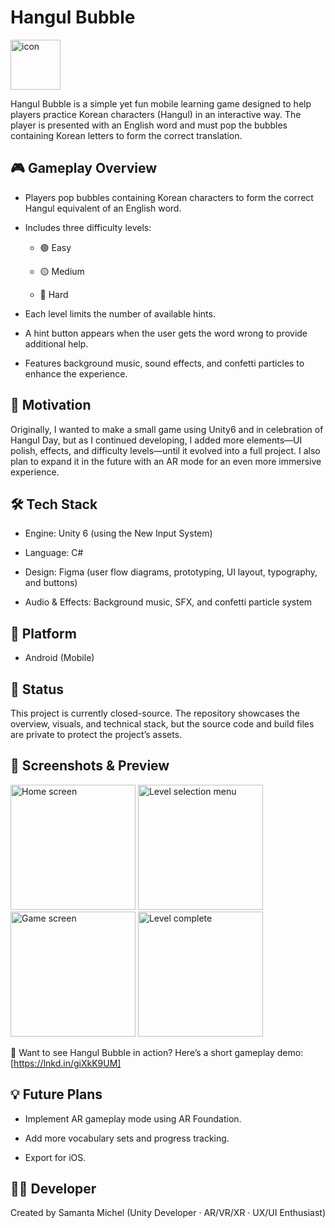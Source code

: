 # Hangul Bubble
<img width="80" height="80" alt="icon" src="https://github.com/user-attachments/assets/c926046d-3297-436e-9473-dd62b0bad7f9" />

Hangul Bubble is a simple yet fun mobile learning game designed to help players practice Korean characters (Hangul) in an interactive way.
The player is presented with an English word and must pop the bubbles containing Korean letters to form the correct translation.

## 🎮 Gameplay Overview

- Players pop bubbles containing Korean characters to form the correct Hangul equivalent of an English word.

- Includes three difficulty levels:

  - 🟢 Easy

  - 🟡 Medium

  - 🔴 Hard

- Each level limits the number of available hints.

- A hint button appears when the user gets the word wrong to provide additional help.

- Features background music, sound effects, and confetti particles to enhance the experience.

## 🧠 Motivation

Originally, I wanted to make a small game using Unity6 and in celebration of Hangul Day, but as I continued developing, I added more elements—UI polish, effects, and difficulty levels—until it evolved into a full project.
I also plan to expand it in the future with an AR mode for an even more immersive experience.

## 🛠️ Tech Stack

- Engine: Unity 6 (using the New Input System)

- Language: C#

- Design: Figma (user flow diagrams, prototyping, UI layout, typography, and buttons)

- Audio & Effects: Background music, SFX, and confetti particle system

## 📱 Platform

- Android (Mobile)

## 🚧 Status

This project is currently closed-source.
The repository showcases the overview, visuals, and technical stack, but the source code and build files are private to protect the project’s assets.

## 📸 Screenshots & Preview

<img src="https://github.com/user-attachments/assets/e096871b-ffe1-4700-9f6a-fc3421f758ab" alt="Home screen" width="200"/>
<img src="https://github.com/user-attachments/assets/5141cbca-2b8c-49be-9812-bb67d7fa7c4b" alt="Level selection menu" width="200"/>
<img src="https://github.com/user-attachments/assets/fac6fbf8-10e2-4057-8449-01b9d7c14b8e" alt="Game screen" width="200"/>
<img src="https://github.com/user-attachments/assets/2117646b-383b-4ea8-b752-8a66806a8bd5" alt="Level complete" width="200"/>

🎥 Want to see Hangul Bubble in action?
Here’s a short gameplay demo: [https://lnkd.in/giXkK9UM]

## 💡 Future Plans

- Implement AR gameplay mode using AR Foundation.

- Add more vocabulary sets and progress tracking.

- Export for iOS.

## 👩‍💻 Developer

Created by Samanta Michel (Unity Developer · AR/VR/XR · UX/UI Enthusiast)
